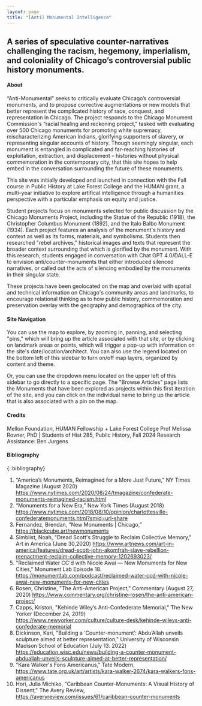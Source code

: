 ```yaml
---
layout: page
title: "[Anti] Monumental Intelligence"
---
```

A series of speculative counter-narratives challenging the racism, hegemony, imperialism, and coloniality of Chicago’s controversial public history monuments.
---

#### About
>
“Anti-Monumental” seeks to critically evaluate Chicago’s controversial monuments, and to propose corrective augmentations or new models that better represent the complicated history of race, conquest, and representation in Chicago. The project responds to the Chicago Monument Commission's “racial healing and reckoning project," tasked with evaluating over 500 Chicago monuments for promoting white supremacy, mischaracterizing American Indians, glorifying supporters of slavery, or representing singular accounts of history. Though seemingly singular, each monument is entangled in complicated and far-reaching histories of exploitation, extraction, and displacement – histories without physical commemoration in the contemporary city, that this site hopes to help embed in the conversation surrounding the future of these monuments. 
>
This site was initially developed and launched in connection with the Fall course in Public History at Lake Forest College and the HUMAN grant, a multi-year initiative to explore artifical intelligence through a humanities perspective with a particular emphasis on equity and justice. 
>
Student projects focus on monuments selected for public discussion by the Chicago Monuments Project, including the Statue of the Republic (1918), the Christopher Columbus Monument (1892), and the Italo Balbo Monument (1934). Each project features an analysis of the monument's history and context as well as its forms, materials, and symbolisms. Students then researched "rebel archives," historical images and texts that represent the broader context surrounding that which is glorified by the monument. With this research, students engaged in conversation with Chat GPT 4.0/DALL-E to envision anti/counter-monuments that either introduced silenced narratives, or called out the acts of silencing embodied by the monuments in their singular state.
>
These projects have been geolocated on the map and overlaid with spatial and technical information on Chicago's community areas and landmarks, to encourage relational thinking as to how public history, commemoration and preservation overlay with the geography and demographics of the city. 

#### Site Navigation
>
You can use the map to explore, by zooming in, panning, and selecting "pins," which will bring up the article associated with that site, or by clicking on landmark areas or points, which will trigger a pop-up with information on the site's date/location/architect. You can also use the legend located on the bottom left of this sidebar to turn on/off map layers, organized by content and theme.
>
Or, you can use the dropdown menu located on the upper left of this sidebar to go directly to a specific page. The "Browse Articles" page lists the Monuments that have been explored as projects within this first iteration of the site, and you can click on the individual name to bring up the article that is also associated with a pin on the map. 

#### Credits
Mellon Foundation, HUMAN Fellowship + Lake Forest College
Prof Melissa Rovner, PhD | Students of Hist 285, Public History, Fall 2024 
Research Assistance: Ben Jurgens

#### Bibliography
{:.bibliography}
1. “America’s Monuments, Reimagined for a More Just Future,” NY Times
Magazine (August 2020) https://www.nytimes.com/2020/08/24/tmagazine/confederate-monuments-reimagined-racism.html
2. “Monuments for a New Era,” New York Times (August 2018) https://www.nytimes.com/2018/08/10/opinion/charlottesville-confederatemonuments.html?smid=url-share
3. Fernandez, Brendan, “New Monuments | Chicago,” https://blackcube.art/newmonuments
4. Simblist, Noah, "Dread Scott's Struggle to Reclaim Collective Memory," Art in America (June 30,2020) https://www.artnews.com/art-in-america/features/dread-scott-john-akomfrah-slave-rebellion-reenactment-reclaim-collective-memory-1202693023/
5. "Reclaimed Water CC'd with Nicole Awai — New Monuments for New Cities," Monument Lab Episode 18. https://monumentlab.com/podcast/reclaimed-water-ccd-with-nicole-awai-new-monuments-for-new-cities
6. Rosen, Christine, "The Anti-American Project," Commentary (August 27, 2020) https://www.commentary.org/christine-rosen/the-anti-american-project/
7. Capps, Kriston, "Kehinde Wiley’s Anti-Confederate Memorial," The New Yorker (December 24, 2019) https://www.newyorker.com/culture/culture-desk/kehinde-wileys-anti-confederate-memorial
8. Dickinson, Kari, "Building a ‘Counter-monument’: Abdu’Allah unveils sculpture aimed at better representation," University of Wisconsin Madison School of Education (July 13. 2022) https://education.wisc.edu/news/building-a-counter-monument-abduallah-unveils-sculpture-aimed-at-better-representation/
9. "Kara Walker's Fons Americanus," Tate Modern, https://www.tate.org.uk/art/artists/kara-walker-2674/kara-walkers-fons-americanus
10. Hori, Julia Michiko, "Caribbean Counter-Monuments: A Visual History of Dissent," The Avery Review, https://averyreview.com/issues/61/caribbean-counter-monuments
